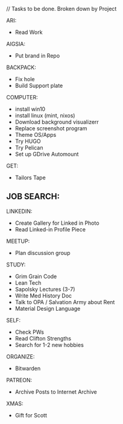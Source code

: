 // Tasks to be done. Broken down by Project 

ARI:
  - Read Work

AIGSIA:
  - Put brand in Repo

BACKPACK: 
  - Fix hole
  - Build Support plate


COMPUTER:
  - install win10
  - install linux (mint, nixos)
  - Download background visualizerr
  - Replace screenshot program
  - Theme OS/Apps
  - Try HUGO
  - Try Pelican
  - Set up GDrive Automount

GET:
  - Tailors Tape

JOB SEARCH:
  - 

LINKEDIN:
  - Create Gallery for Linked in Photo
  - Read Linked-in Profile Piece

MEETUP:
  - Plan discussion group

STUDY:
  - Grim Grain Code
  - Lean Tech
  - Sapolsky Lectures (3-7)
  - Write Med History Doc
  - Talk to OPA / Salvation Army about Rent
  - Material Design Language

SELF: 
  - Check PWs
  - Read Clifton Strengths
  - Search for 1-2 new hobbies

ORGANIZE:
  - Bitwarden

PATREON:
  - Archive Posts to Internet Archive



XMAS:
  - Gift for Scott




